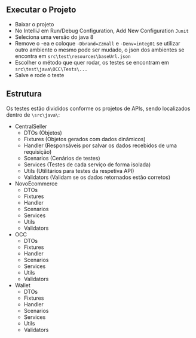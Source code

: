 ## Executar o Projeto

- Baixar o projeto
- No IntelliJ em Run/Debug Configuration, Add New Configuration `Junit`
- Seleciona uma versão do java 8
- Remove o -ea e coloque `-Dbrand=Zzmall` e `-Denv=integ01` se utilizar outro ambiente o mesmo pode ser mudado, 
o json dos ambientes se encontra em `src\test\resources\baseUrl.json`
- Escolher o método que quer rodar, os testes se encontram em `src\test\java\OCC\Tests\...`
- Salve e rode o teste

## Estrutura

Os testes estão divididos conforme os projetos de APIs, sendo localizados dentro de `\src\java\`:

- CentralSeller
  - DTOs (Objetos)
  - Fixtures (Objetos gerados com dados dinâmicos)
  - Handler (Responsáveis por salvar os dados recebidos de uma requisição)
  - Scenarios (Cenários de testes)
  - Services (Testes de cada serviço de forma isolada)
  - Utils (Utilitários para testes da respetiva API)
  - Validators (Validam se os dados retornados estão corretos)
- NovoEcommerce
  - DTOs
  - Fixtures
  - Handler
  - Scenarios
  - Services
  - Utils
  - Validators
- OCC
    - DTOs
    - Fixtures
    - Handler
    - Scenarios
    - Services
    - Utils
    - Validators
- Wallet
    - DTOs
    - Fixtures
    - Handler
    - Scenarios
    - Services
    - Utils
    - Validators
